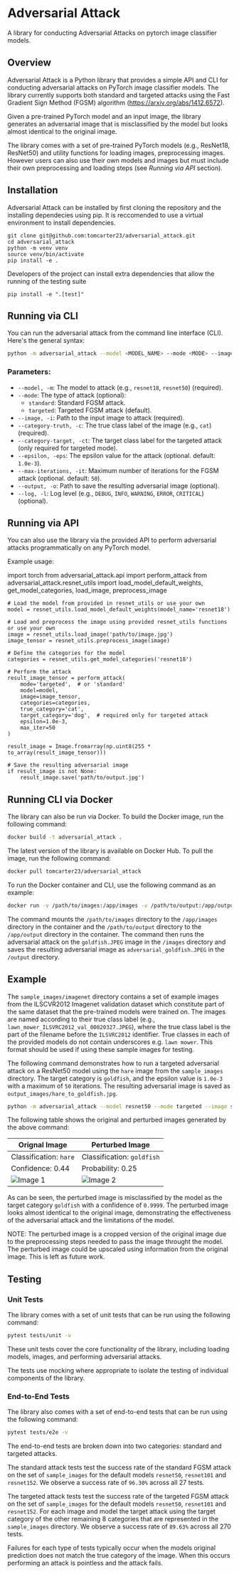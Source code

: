 # Adversarial Attack
A library for conducting Adversarial Attacks on pytorch image classifier models.

## Overview
Adversarial Attack is a Python library that provides a simple API and CLI for conducting adversarial attacks on PyTorch image classifier models. The library currently supports both standard and targeted attacks using the Fast Gradient Sign Method (FGSM) algorithm (https://arxiv.org/abs/1412.6572). 


Given a pre-trained PyTorch model and an input image, the library generates an adversarial image that is misclassified by the model but looks almost identical to the original image. 

The library comes with a set of pre-trained PyTorch models (e.g., ResNet18, ResNet50) and utility functions for loading images, preprocessing images. However users can also use their own models and images but must include their own preprocessing and loading steps (see *Running via API* section).

## Installation
Adversarial Attack can be installed by first cloning the repository and the installing dependecies using pip. It is reccomended to use a virtual environment to install dependencies.

```
git clone git@github.com:tomcarter23/adversarial_attack.git
cd adversarial_attack
python -m venv venv
source venv/bin/activate
pip install -e . 
```

Developers of the project can install extra dependencies that allow the running of the testing suite

```
pip install -e ".[test]" 
```

## Running via CLI

You can run the adversarial attack from the command line interface (CLI). Here's the general syntax:

```bash
python -m adversarial_attack --model <MODEL_NAME> --mode <MODE> --image <IMAGE_PATH> --category-truth <TRUE_CATEGORY> --category-target <TARGET_CATEGORY> --epsilon <EPSILON> --max-iterations <MAX_ITER> --output <OUTPUT_PATH> --log <LOG_LEVEL>
```
### Parameters:

- `--model, -m`: The model to attack (e.g., `resnet18`, `resnet50`) (required).
- `--mode`: The type of attack (optional):
  - `standard`: Standard FGSM attack.
  - `targeted`: Targeted FGSM attack (default).
- `--image, -i`: Path to the input image to attack (required).
- `--category-truth, -c`: The true class label of the image (e.g., `cat`) (required).
- `--category-target, -ct`: The target class label for the targeted attack (only required for targeted mode).
- `--epsilon, -eps`: The epsilon value for the attack (optional. default: `1.0e-3`).
- `--max-iterations, -it`: Maximum number of iterations for the FGSM attack (optional. default: `50`).
- `--output, -o`: Path to save the resulting adversarial image (optional).
- `--log, -l`: Log level (e.g., `DEBUG`, `INFO`, `WARNING`, `ERROR`, `CRITICAL`) (optional).


## Running via API
You can also use the library via the provided API to perform adversarial attacks programmatically on any PyTorch model.

Example usage:

import torch
from adversarial_attack.api import perform_attack
from adversarial_attack.resnet_utils import load_model_default_weights, get_model_categories, load_image, preprocess_image

```
# Load the model from provided in resnet_utils or use your own
model = resnet_utils.load_model_default_weights(model_name='resnet18')

# Load and preprocess the image using provided resnet_utils functions or use your own
image = resnet_utils.load_image('path/to/image.jpg')
image_tensor = resnet_utils.preprocess_image(image)

# Define the categories for the model
categories = resnet_utils.get_model_categories('resnet18')

# Perform the attack
result_image_tensor = perform_attack(
    mode='targeted',  # or 'standard'
    model=model,
    image=image_tensor,
    categories=categories,
    true_category='cat',
    target_category='dog',  # required only for targeted attack
    epsilon=1.0e-3,
    max_iter=50
)

result_image = Image.fromarray(np.uint8(255 * to_array(result_image_tensor)))

# Save the resulting adversarial image
if result_image is not None:
    result_image.save('path/to/output.jpg')
```

## Running CLI via Docker

The library can also be run via Docker. To build the Docker image, run the following command:

```bash
docker build -t adversarial_attack .
```

The latest version of the library is available on Docker Hub. To pull the image, run the following command:

```bash
docker pull tomcarter23/adversarial_attack
```

To run the Docker container and CLI, use the following command as an example:

```bash
docker run -v /path/to/images:/app/images -v /path/to/output:/app/output tomcarter23/adversarial_attack python -m adversarial_attack --model resnet50 --mode targeted --image ./images/goldfish.JPEG --category-truth goldfish --category-target hare --epsilon 1.0e-3 --max-iterations 50 --output ./output/adversarial_goldfish.JPEG --log DEBUG

```

The command mounts the `/path/to/images` directory to the `/app/images` directory in the container and the `/path/to/output` directory to the `/app/output` directory in the container. The command then runs the adversarial attack on the `goldfish.JPEG` image in the `/images` directory and saves the resulting adversarial image as `adversarial_goldfish.JPEG` in the `/output` directory.

## Example

The `sample_images/imagenet` directory contains a set of example images from the ILSCVR2012 Imagenet validation dataset which constitute part of the same dataset that the pre-trained models were trained on. 
The images are named according to their true class label (e.g., `lawn_mower_ILSVRC2012_val_00020327.JPEG`), where the true class label is the part of the filename before the `ILSVRC2012` identifier. 
True classes in each of the provided models do not contain underscores e.g. `lawn mower`. This format should be used if using these sample images for testing.

The following command demonstrates how to run a targeted adversarial attack on a ResNet50 model using the `hare` image from the `sample_images` directory. 
The target category is `goldfish`, and the epsilon value is `1.0e-3` with a maximum of `50` iterations. The resulting adversarial image is saved as `output_images/hare_to_goldfish.jpg`.

```bash
python -m adversarial_attack --model resnet50 --mode targeted --image sample_images/imagenet/hare_ILSVRC2012_val_00004064.JPEG --category-truth hare --category-target goldfish --epsilon 1.0e-3 --max-iterations 50 --output output_images/hare_to_goldfish.JPEG --log DEBUG
```

The following table shows the original and perturbed images generated by the above command:


| Orignal Image                                                        | Perturbed Image                                 |
|----------------------------------------------------------------------|-------------------------------------------------|
| Classification: `hare`                                               | Classification: `goldfish`                      |
| Confidence: 0.44                                                     | Probability: 0.25                               |
| ![Image 1](sample_images/imagenet/hare_ILSVRC2012_val_00004064.JPEG) | ![Image 2](output_images/hare_to_goldfish.JPEG) |

As can be seen, the perturbed image is misclassified by the model as the target category `goldfish` with a confidence of `0.9999`. The perturbed image looks almost identical to the original image, demonstrating the effectiveness of the adversarial attack and the limitations of the model.

NOTE: The perturbed image is a cropped version of the original image due to the preprocessing steps needed to pass the image throught the model. The perturbed image could be upscaled using information from the original image. This is left as future work. 
## Testing

### Unit Tests

The library comes with a set of unit tests that can be run using the following command:

```bash
pytest tests/unit -v
```

These unit tests cover the core functionality of the library, including loading models, images, and performing adversarial attacks. 

The tests use mocking where appropriate to isolate the testing of individual components of the library.

### End-to-End Tests


The library also comes with a set of end-to-end tests that can be run using the following command:

```bash
pytest tests/e2e -v
```

The end-to-end tests are broken down into two categories: standard and targeted attacks. 

The standard attack tests test the success rate of the standard FGSM attack on the set of `sample_images` for the default models `resnet50`,  `resnet101` and `resnet152`. We observe a success rate of `96.30%` across all 27 tests.

The targeted attack tests test the success rate of the targeted FGSM attack on the set of `sample_images` for the default models `resnet50`,  `resnet101` and `resnet152`. For each image and model the target attack using the target category of the other remaining 8 categories that are represented in the `sample_images` directory. We observe a success rate of `89.63%` across all 270 tests.

Failures for each type of tests typically occur when the models original prediction does not match the true category of the image. When this occurs performing an attack is pointless and the attack fails. 

